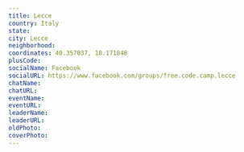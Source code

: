 ```yaml
---
title: Lecce
country: Italy
state: 
city: Lecce
neighborhood: 
coordinates: 40.357037, 18.171848
plusCode:
socialName: Facebook
socialURL: https://www.facebook.com/groups/free.code.camp.lecce
chatName:
chatURL:
eventName:
eventURL:
leaderName:
leaderURL:
oldPhoto: 
coverPhoto:
---
```

